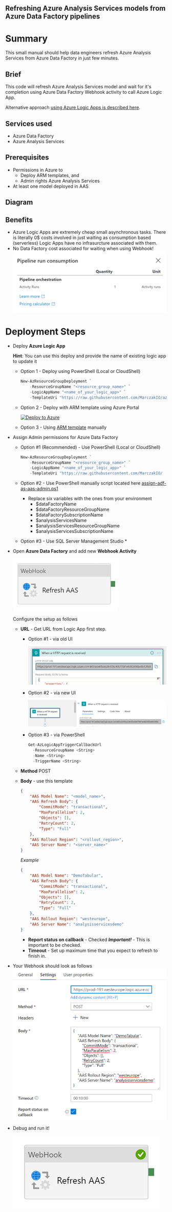 ## Refreshing Azure Analysis Services models from Azure Data Factory pipelines

# Summary
This small manual should help data engineers refresh Azure Analysis Services from Azure Data Factory in just few minutes. 
## Brief
This code will refresh Azure Analysis Services model and wait for it's completion using Azure Data Factory Webhook activity to call Azure Logic App.

Alternative approach [using Azure Logic Apps is described here](../refresh-analysis-services-logic-app/index.md).

## Services used

- Azure Data Factory
- Azure Analysis Services

## Prerequisites

- Permissions in Azure to 
  - Deploy ARM templates, and 
  - Admin rights Azure Analysis Services
- At least one model deployed in AAS

## Diagram

## Benefits
- Azure Logic Apps are extremely cheap small asynchronous tasks. There is literally 0$ costs involved in just waiting as consumption based (serverless) Logic Apps have no infrasurcture associated with them. 
- No Data Factory cost associated for waiting when using Webhook!
  ![OK](images/webhook-cost.png) 

# Deployment Steps

* Deploy **Azure Logic App**
  
  **Hint**: You can use this deploy and provide the name of existing logic app to update it 

  * Option 1 - Deploy using PowerShell (Local or CloudShell)

    ```PowerShell
    New-AzResourceGroupDeployment `
        -ResourceGroupName "<resource_group_name>" `
        -LogicAppName "<name_of_your_logic_app>" `
        -TemplateUri "https://raw.githubusercontent.com/MarczakIO/azure-enterprise-templates/main/data-factory/refresh-analysis-services-logic-app/template.json"
    ```

  * Option 2 - Deploy with ARM template using Azure Portal
  
    [![Deploy to Azure](https://aka.ms/deploytoazurebutton)](https://portal.azure.com/#create/Microsoft.Template/uri/https%3A%2F%2Fraw.githubusercontent.com%2FMarczakIO%2Fazure-enterprise-templates%2Fmain%2Fdata-factory%2Frefresh-analysis-services-logic-app%2Ftemplate.json)

  * Option 3 - Using [ARM template](../refresh-analysis-services-logic-app/template.json) manually
  
* Assign Admin permissions for Azure Data Factory
  * Option #1 (Recommended) - Use PowerShell (Local or CloudShell)
  
    ```PowerShell
    New-AzResourceGroupDeployment `
        -ResourceGroupName "<resource_group_name>" `
        -LogicAppName "<name_of_your_logic_app>" `
        -TemplateUri "https://raw.githubusercontent.com/MarczakIO/  azure-enterprise-templates/main/data-factory/  refresh-analysis-services-logic-app/template.json"
    ```

  * Option #2 - Use PowerShell manually script located here [assign-adf-as-aas-admin.ps1](assign-adf-as-aas-admin.ps1)

    * Replace six variables with the ones from your environment
      * $dataFactoryName
      * $dataFactoryResourceGroupName
      * $dataFactorySubscriptionName
      * $analysisServicesName
      * $analysisServicesResourceGroupName
      * $analysisServicesSubscriptionName

  * Option #3 - Use SQL Server Management Studio
    * 

* Open **Azure Data Factory** and add new **Webhook Activity**
  
  ![Activity Configuration](images/webhook-pl-1.png)

  Configure the setup as follows



  * **URL** - Get URL from Logic App first step.
    
    * Option #1 - via old UI
      
      ![Activity Configuration](images/logic-app-url.png)
  
    * Option #2 - via new UI
      
      ![Activity Configuration](images/logic-app-url-new.png)
  
    * Option #3 - via PowerShell
      ```PowerShell
      Get-AzLogicAppTriggerCallbackUrl
        -ResourceGroupName <String>
        -Name <String>
        -TriggerName <String>
      ```

  * **Method** POST
  * **Body** - use this template  
    ```json
    {
        "AAS Model Name": "<model_name>",
        "AAS Refresh Body": {
            "CommitMode": "transactional",
            "MaxParallelism": 2,
            "Objects": [],
            "RetryCount": 2,
            "Type": "Full"
        },
        "AAS Rollout Region": "<rollout_region>",
        "AAS Server Name": "<server_name>"
    }
    ```
    *Example*
    ```json
    {
        "AAS Model Name": "DemoTabular",
        "AAS Refresh Body": {
            "CommitMode": "transactional",
            "MaxParallelism": 2,
            "Objects": [],
            "RetryCount": 2,
            "Type": "Full"
        },
        "AAS Rollout Region": "westeurope",
        "AAS Server Name": "analysisservicesdemo"
    }
    ```
    * **Report status on callback** - Checked
      ***Important!*** - This is important to be checked.
    * **Timeout** - Set up maximum time that you expect to refresh to finish in.

* Your Webhook should look as follows
  ![Activity Configuration](images/webhook-setup.png)
* Debug and run it!

  ![OK](images/webhook-success.png) 